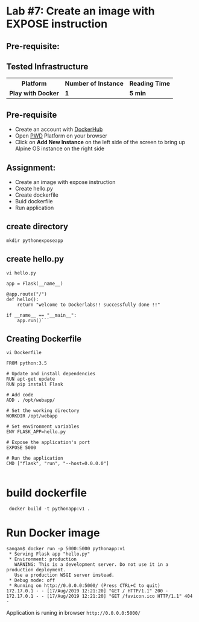 # Lab #7: Create an image with EXPOSE instruction

## Pre-requisite:

## Tested Infrastructure

<table class="tg">
  <tr>
    <th class="tg-yw4l"><b>Platform</b></th>
    <th class="tg-yw4l"><b>Number of Instance</b></th>
    <th class="tg-yw4l"><b>Reading Time</b></th>
    
  </tr>
  <tr>
    <td class="tg-yw4l"><b> Play with Docker</b></td>
    <td class="tg-yw4l"><b>1</b></td>
    <td class="tg-yw4l"><b>5 min</b></td>
    
  </tr>
  
</table>

## Pre-requisite

- Create an account with [DockerHub](https://hub.docker.com)
- Open [PWD](https://labs.play-with-docker.com/) Platform on your browser 
- Click on **Add New Instance** on the left side of the screen to bring up Alpine OS instance on the right side


## Assignment:

- Create an image with expose instruction
- Create hello.py 
- Create dockerfile 
- Buid dockerfile 
-  Run application 




## create directory 

``` mkdir pythonexposeapp ```

## create hello.py 

```vi hello.py```

```from flask import Flask
app = Flask(__name__)

@app.route("/")
def hello():
    return "welcome to Dockerlabs!! successfully done !!"

if __name__ == "__main__":
    app.run()```

```
## Creating Dockerfile
```
vi Dockerfile

```
```
FROM python:3.5

# Update and install dependencies
RUN apt-get update
RUN pip install Flask

# Add code
ADD . /opt/webapp/

# Set the working directory
WORKDIR /opt/webapp

# Set environment variables
ENV FLASK_APP=hello.py

# Expose the application's port
EXPOSE 5000

# Run the application
CMD ["flask", "run", "--host=0.0.0.0"]


```

# build dockerfile 

```
 docker build -t pythonapp:v1 .
```

# Run Docker image 

```
sangam$ docker run -p 5000:5000 pythonapp:v1
 * Serving Flask app "hello.py"
 * Environment: production
   WARNING: This is a development server. Do not use it in a production deployment.
   Use a production WSGI server instead.
 * Debug mode: off
 * Running on http://0.0.0.0:5000/ (Press CTRL+C to quit)
172.17.0.1 - - [17/Aug/2019 12:21:20] "GET / HTTP/1.1" 200 -
172.17.0.1 - - [17/Aug/2019 12:21:20] "GET /favicon.ico HTTP/1.1" 404 -

```

Application is runing in browser `http://0.0.0.0:5000/`

